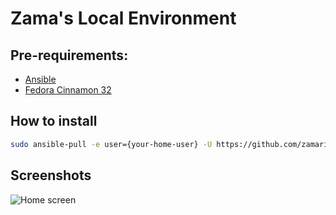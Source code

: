 # Zama's Local Environment

## Pre-requirements:

- [Ansible](https://docs.ansible.com/ansible/latest/installation_guide/intro_installation.html)
- [Fedora Cinnamon 32](https://spins.fedoraproject.org/cinnamon/download/index.html)

## How to install

```bash
sudo ansible-pull -e user={your-home-user} -U https://github.com/zamariola/local-environment.git
```
## Screenshots

![Home screen](https://github.com/zamariola/s.png "Home screen")
